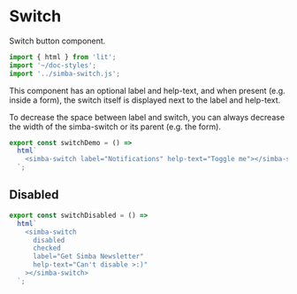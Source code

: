 # Switch

Switch button component.

```js script
import { html } from 'lit';
import '~/doc-styles';
import '../simba-switch.js';
```

This component has an optional label and help-text, and when present (e.g. inside a form),
the switch itself is displayed next to the label and help-text.

To decrease the space between label and switch, you can always decrease the width of the simba-switch or its parent (e.g. the form).

```js preview-story
export const switchDemo = () =>
  html`
    <simba-switch label="Notifications" help-text="Toggle me"></simba-switch>
  `;
```

## Disabled

```js preview-story
export const switchDisabled = () =>
  html`
    <simba-switch
      disabled
      checked
      label="Get Simba Newsletter"
      help-text="Can't disable >:)"
    ></simba-switch>
  `;
```
